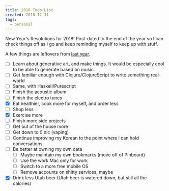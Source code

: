 ```yaml
---
title: 2018 Todo List
created: 2018-12-31
tags:
  - personal
---
```


New Year's Resolutions for 2018! Post-dated to the end of the year so I can
check things off as I go and keep reminding myself to keep up with stuff.

A few things are leftovers from [last
year](http://zacanger.com/blog/posts/new-years-resolutions/).

* [ ] Learn about generative art, and make things. It would be especially cool
  to be able to generate based on music.
* [ ] Get familiar enough with Clojure/ClojureScript to write something real-world
* [ ] Same, with Haskell/Purescript
* [ ] Finish the acoustic album
* [ ] Finish the electro tunes
* [x] Eat healthier, cook more for myself, and order less
* [ ] Shop less
* [x] Exercise more
* [ ] Finish more side projects
* [ ] Get out of the house more
* [ ] Get down to 0 nic (vaping)
* [ ] Continue improving my Korean to the point where I can hold conversations
* [ ] Be better at owning my own data
  * [ ] Maybe maintain my own bookmarks (move off of Pinboard)
  * [ ] Use the work Mac only for work
  * [ ] Switch to a more free mobile OS
  * [ ] Remove accounts on shitty services, maybe
* [x] Drink less Utah beer (Utah beer is watered down, but still all the
  calories)
